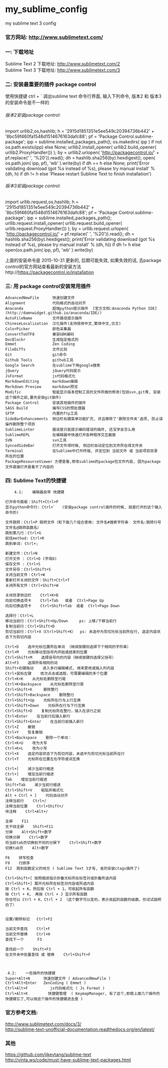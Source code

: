 # my_sublime_config
my sublime text 3 config

### 官方网站:   http://www.sublimetext.com/

### 一: 下载地址

Sublime Text 2 下载地址:  http://www.sublimetext.com/2   
Sublime Text 3 下载地址:  http://www.sublimetext.com/3


### 二: 安装最重要的插件 package control

使用快捷键 ctrl + ` 调出sublime text 命令行界面, 输入下列命令, 版本2 和 版本3的安装命令是不一样的

###### 版本2安装package control:
import urllib2,os,hashlib; h = '2915d1851351e5ee549c20394736b442' + '8bc59f460fa1548d1514676163dafc88'; pf = 'Package Control.sublime-package'; ipp = sublime.installed_packages_path(); os.makedirs( ipp ) if not os.path.exists(ipp) else None; urllib2.install_opener( urllib2.build_opener( urllib2.ProxyHandler()) ); by = urllib2.urlopen( 'http://packagecontrol.io/' + pf.replace(' ', '%20')).read(); dh = hashlib.sha256(by).hexdigest(); open( os.path.join( ipp, pf), 'wb' ).write(by) if dh == h else None; print('Error validating download (got %s instead of %s), please try manual install' % (dh, h) if dh != h else 'Please restart Sublime Text to finish installation')

###### 版本3安装package control:
import urllib.request,os,hashlib; h = '2915d1851351e5ee549c20394736b442' + '8bc59f460fa1548d1514676163dafc88'; pf = 'Package Control.sublime-package'; ipp = sublime.installed_packages_path(); urllib.request.install_opener( urllib.request.build_opener( urllib.request.ProxyHandler()) ); by = urllib.request.urlopen( 'http://packagecontrol.io/' + pf.replace(' ', '%20')).read(); dh = hashlib.sha256(by).hexdigest(); print('Error validating download (got %s instead of %s), please try manual install' % (dh, h)) if dh != h else open(os.path.join( ipp, pf), 'wb' ).write(by)

上面的安装命令是 2015-10-31 更新的, 后期可能失效, 如果失效的话, 去package control的官方网站查看最新的安装方法
http://https://packagecontrol.io/installation


### 三: 用 package control安装常用插件

    AdvancedNewFile      快速创建文件
    Alignment            代码格式的自动对齐
    Anaconda             超强python提示插件  [官方文档:Anaconda Python IDE](http://damnwidget.github.io/anaconda/IDE/)
    AutoFileName         文件路径提示插件
    ChineseLocalization  汉化插件(支持简体中文,繁体中文,日文)
    ColorPicker          颜色采集器
    ConvertToUTF8        兼容GBK编码
    DocBlockr            生成指定格式的
    Emmet                Zen Coding
    FileDiffs            文件比较
    Git                  git命令
    Github Tools         github工具
    Google Search        在sublime下用google搜索
    jQuery               jQuery代码提示
    JsFormat             js代码格式化
    MarkdownEditing      markdown编辑
    Markdown Preview     markdown预览
    Modific              智能显示版本控制工具的文件所做的修改(包括svn,git等, 安装这个插件之前,要先安装git插件)
    Package Control      安装其他插件的插件
    SASS Build           编写CSS的预处理器
    SFTP                 内置的ftp工具
    SideBarEnhancements  侧边栏右键菜单功能扩充, 并且移除了'删除文件夹'选项, 防止误操作删除整个项目
    SublimeLinter        据说是只能提示编码错误的插件, 还没学会怎么用
    SublimeREPL          在编辑器中快速打开各种程序交互截面
    SVN                  svn工具
    SyncedSideBar        打开文件得时候, 侧边栏自动定位到文件所在得文件夹
    Terminal             在Sublime中打开终端, 并定位到 当前文件 或 当前项目目录 所在的位置
    PackageResourceViewer 方便查看,修改sublime的package包文件内容, 因为package文件直接打开是看不了内容的



### 四: Sublime Text的快捷键

        4.1:    编辑器自带 快捷键

    打开命令面板：Shift+Ctrl+P
    显示python命令行: Ctrl+`   (安装package control插件的时候, 就是打开的这个输入命令的)

    文件跳转：Ctrl+P 跳转文件（和下面几个组合使用: 文件名#搜索字符串  文件名:跳转行号  文件名@跳转函数名）
    跳到第几行：Ctrl+G
    前往method: Ctrl+R
    跳到单词: Ctrl+;

    新建文件：Ctrl+N
    打开文件 : Ctrl+O (字母O)
    保存文件 : Ctrl+S
    文件另存：Ctrl+Shift+S
    关闭当前文件：Ctrl+W
    重新打开关闭的文件：Shift+Ctrl+T
    关闭所有文件：Ctrl+Shift+W

    关闭目录侧边栏    Ctrl+K+B
    向前切换选项卡    Ctrl+Tab   或者  Ctrl+Page Up
    向后切换选项卡    Ctrl+Shift+Tab  或者  Ctrl+Page Down

    选择行：Ctrl+L
    移动当前行：Ctrl+Shift+Up/Down     ps: 上移/下移当前行
    复制当前行：Ctrl+Shift+D
    剪切当前行：Ctrl+X（Ctrl+Shift+K）  ps: 未选中为剪切光标当前所在行, 选定内容状态下为剪切内容

    Ctrl+D    选中光标位置所在单词 （继续按键则选择下个相同的字符串）
    Ctrl+M    光标移动至括号内开始或结束的位置
    Ctrl+Shift+M    选择括号内的内容（继续按键则选择父括号）
    Alt+F3    选择所有相同的词
    Shift+右键拖动    进入多行编辑模式, 用来更改或插入列内容
    Ctrl+鼠标左键    依次点击或选取，可需要编辑的多个位置
    Ctrl+K+K    从光标处删除至行尾
    Ctrl+K+Backspace    从光标处删除至行首
    Ctrl+Shift+K     删除整行
    Ctrl+Shift+Backspace    删除整行
    Ctrl+Shift+Up    光标所在行与上行互换
    Ctrl+Shift+Down    光标所在行与下行互换
    Ctrl+Shift+D    复制光标所在整行，插入在该行之前
    Ctrl+Enter    在当前行后插入新行
    Ctrl+Shift+Enter    在当前行前插入新行
    Ctrl+Z    撤销
    Ctrl+Y    恢复撤销
    Ctrl+Backspace    删除一个单词：
    Ctrl+K+U    改为大写
    Ctrl+K+L    改为小写
    Ctrl+X    选定内容状态下为剪切内容，未选中为剪切光标当前所在行
    Ctrl+T    光标所在位置左右字符或词互换

    Ctrl+[    减少当前行缩进
    Ctrl+]    增加当前行缩进
    Tab    增加当前行缩进
    Shift+Tab    减少当前行缩进
    Ctrl+Shift+V    粘贴并格式化
    Alt + Ctrl + ]    代码自动对齐
    注释当前行    Ctrl+/
    注释当前位置    Ctrl+Shift+/
    块注释    Ctrl+Alt+/

    全屏    F11
    无干绕全屏    Shift+F11
    分屏    Alt+Shift+数字
    切换分屏    Ctrl+数字
    将当前tab页切换到不同的分屏下    Ctrl+Shift+数字
    切换tab页    Alt+数字

    F6    拼写检查
    F9    行排序
    F12  跳到函数定义的地方 ( Sublime Text 3才有, 省的安装ctags插件了)

    Ctrl+Shift+[ 按照缩进指示折叠光标所在标签对或折叠所选内容
    Ctrl+Shift+] 展开光标所在标签对内容或所选内容
    按 Ctrl + K，然后按 Ctrl + 1，可收起所有函数
    按 Ctrl + K， 再按 Ctrl + J 显示所有函数
    你也可以 Ctrl + K，Ctrl + 2 （这个数字可以变的，表示收起的函数的级数，你试试就明白了）


    设置/删除标记   Ctrl+F2

    当前文件查找    Ctrl+F
    当前文件替换    Ctrl+H
    查找下一个      F3

    查找前一个    Shift+F3   
    在文件夹中批量查找 或 替换    Ctrl+Shift+F


     
     4.2:    一些插件的快捷键
    Super+Alt+N      快速创建文件 ( AdvancedNewFile )
    Ctrl+Alt+Enter   ZenCoding ( Emmet )
    Ctrl+Alt+F          js代码格式化 ( Js Format )
    Ctrl+Alt+K         快捷键管理  ( KeymapManager, 有了这个,即使上面几个插件的快捷键忘了,可以按这个插件的快捷键进去查 )






### 官方参考文档:
http://www.sublimetext.com/docs/3/  
http://sublime-text-unofficial-documentation.readthedocs.org/en/latest/

  
### 其他
https://github.com/jikeytang/sublime-text   
http://vinta.ws/code/must-have-sublime-text-packages.html
